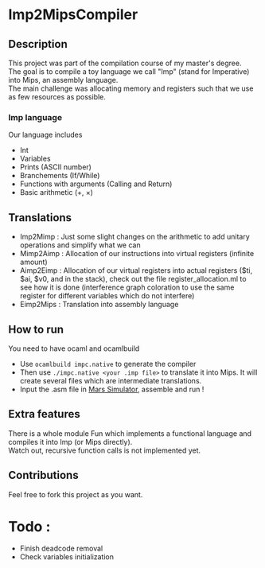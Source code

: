 # Imp2MipsCompiler

## Description

This project was part of the compilation course of my master's degree.  
The goal is to compile a toy language we call "Imp" (stand for Imperative) into Mips, an assembly language.  
The main challenge was allocating memory and registers such that we use as few resources as possible. 

### Imp language

Our language includes
- Int
- Variables
- Prints (ASCII number)
- Branchements (If/While)
- Functions with arguments (Calling and Return)
- Basic arithmetic (+, $\times$)

## Translations
- Imp2Mimp : Just some slight changes on the arithmetic to add unitary operations and simplify what we can 
- Mimp2Aimp : Allocation of our instructions into virtual registers (infinite amount)
- Aimp2Eimp : Allocation of our virtual registers into actual registers ($ti, $ai, $v0, and in the stack), check out the file register_allocation.ml to see how it is done (interference graph coloration to use the same register for different variables which do not interfere)
- Eimp2Mips : Translation into assembly language

## How to run

You need to have ocaml and ocamlbuild
- Use `ocamlbuild impc.native` to generate the compiler
- Then use `./impc.native <your .imp file>` to translate it into Mips. It will create several files which are intermediate translations.
- Input the .asm file in [Mars Simulator](http://courses.missouristate.edu/KenVollmar/MARS/), assemble and run !

## Extra features

There is a whole module Fun which implements a functional language and compiles it into Imp (or Mips directly).  
Watch out, recursive function calls is not implemented yet.

## Contributions

Feel free to fork this project as you want.

# Todo :
- Finish deadcode removal
- Check variables initialization
